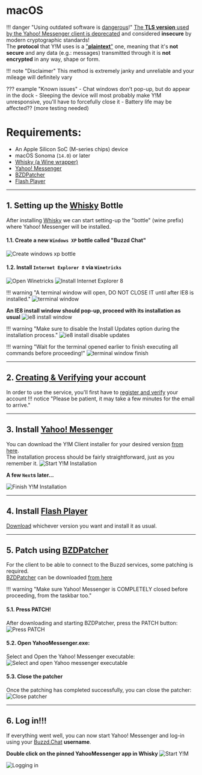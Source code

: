 # macOS

!!! danger "Using outdated software is [dangerous](https://youtu.be/DduAbLpZDHg?si=hMtWY4OpSFmAlcX6)!"
    [The **TLS version** used by the Yahoo! Messenger client is deprecated](https://www.ietf.org/rfc/rfc8996.html) and considered **insecure** by modern cryptographic standards!  
    The **protocol** that Y!M uses is a ["**plaintext**"](https://en.wikipedia.org/wiki/Plaintext) one, meaning that it's **not secure** and any data (e.g.: messages) transmitted through it is **not encrypted** in any way, shape or form.

!!! note "Disclaimer"
    This method is extremely janky and unreliable and your mileage will definitely vary

??? example "Known issues"
    - Chat windows don't pop-up, but do appear in the dock
    - Sleeping the device will most probably make Y!M unresponsive, you'll have to forcefully close it
    - Battery life may be affected?? (more testing needed)

# Requirements:

* An Apple Silicon SoC (M-series chips) device
* macOS Sonoma (`14.0`) or later
* [Whisky (a Wine wrapper)](https://docs.getwhisky.app/#a-hitchhikers-guide-to-whisky)
* [Yahoo! Messenger](./downloads/yahoo-messenger.md)
* [BZDPatcher](./downloads/bzd-patcher.md)
* [Flash Player](./downloads/flash-player.md)

---
## 1. Setting up the [Whisky](https://docs.getwhisky.app/#a-hitchhikers-guide-to-whisky) Bottle
After installing [Whisky](https://docs.getwhisky.app/#a-hitchhikers-guide-to-whisky) we can start setting-up the "bottle" (wine prefix) where Yahoo! Messenger will be installed.

#### 1.1. Create a new `Windows XP` bottle called "Buzzd Chat"
![Create windows xp bottle](./images/getting-started/macos-whiskey-win-xp-bottle.png)

#### 1.2. Install `Internet Explorer 8` via `Winetricks`
![Open Winetricks](./images/getting-started/macos-whiskey-open.png)
![Install Internet Explorer 8](./images/getting-started/macos-whiskey-ie8-install.png)

!!! warning "A terminal window will open, DO NOT CLOSE IT until after IE8 is installed."
    ![terminal window](./images/getting-started/macos-terminal-ie8-start.png)

**An IE8 install window should pop-up, proceed with its installation as usual**
![ie8 install window](./images/getting-started/macos-ie8-install-start.png)

!!! warning "Make sure to disable the Install Updates option during the installation process."
    ![ie8 install disable updates](./images/getting-started/macos-ie8-disable-updates.png)

!!! warning "Wait for the terminal opened earlier to finish executing all commands before proceeding!"
    ![terminal window finish](./images/getting-started/macos-terminal-ie8-finish.png)

---
## 2. [Creating & Verifying](https://buzzd.chat/register) your account
In order to use the service, you'll first have to [register and verify](https://buzzd.chat/register) your account
!!! notice "Please be patient, it may take a few minutes for the email to arrive."

---
## 3. Install [Yahoo! Messenger](./downloads/yahoo-messenger.md)
You can download the Y!M Client installer for your desired version [from here](./downloads/yahoo-messenger.md).  
The installation process should be fairly straightforward, just as you remember it.
![Start Y!M Installation](./images/getting-started/macos-ym-install-start.png)

**A few `Next`s later...**

![Finish Y!M Installation](./images/getting-started/macos-ym-install-finish.png)

---
## 4. Install [Flash Player](./downloads/flash-player.md)
[Download](./downloads/flash-player.md) whichever version you want and install it as usual.

---
## 5. Patch using [BZDPatcher](./downloads/bzd-patcher.md)
For the client to be able to connect to the Buzzd services, some patching is required.  
[BZDPatcher](./downloads/bzd-patcher.md) can be downloaded [from here](./downloads/bzd-patcher.md)

!!! warning "Make sure Yahoo! Messenger is COMPLETELY closed before proceeding, from the taskbar too." 

#### 5.1. Press PATCH!
After downloading and starting BZDPatcher, press the PATCH button:
![Press PATCH](./images/getting-started/bzdpatcher-patch-highlighted.png)

#### 5.2. Open YahooMessenger.exe:
Select and Open the Yahoo! Messenger executable:
![Select and open Yahoo messenger executable](./images/getting-started/macos-select-yahoomessenger-exe.png)

#### 5.3. Close the patcher
Once the patching has completed successfully, you can close the patcher:
![Close patcher](./images/getting-started/bzdpatcher-exit-highlighted.png)

---
## 6. Log in!!!
If everything went well, you can now start Yahoo! Messenger and log-in using your [Buzzd.Chat](https://buzzd.chat) **username**.

**Double click on the pinned YahooMessenger app in Whisky**
![Start Y!M](./images/getting-started/macos-whiskey-start-ym.png)

![Logging in](./images/getting-started/logging-in.png)
